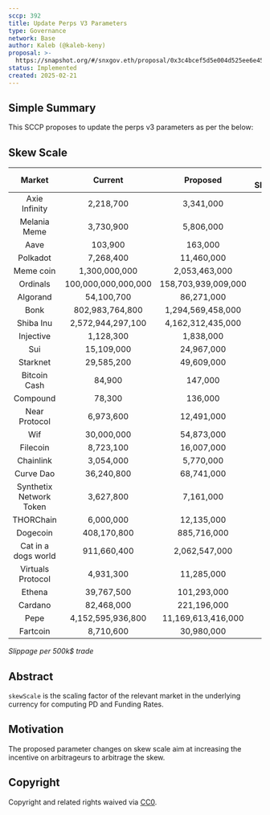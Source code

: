 ```yaml
---
sccp: 392
title: Update Perps V3 Parameters
type: Governance
network: Base
author: Kaleb (@kaleb-keny)
proposal: >-
  https://snapshot.org/#/snxgov.eth/proposal/0x3c4bcef5d5e004d525ee6e4502bf31888576459c1c5cc4b25ec153e6ed3f73eb
status: Implemented
created: 2025-02-21
---
```


<!--You can leave these HTML comments in your merged SCCP and delete the visible duplicate text guides, they will not appear and may be helpful to refer to if you edit it again. This is the suggested template for new SCCPs. Note that an SCCP number will be assigned by an editor. When opening a pull request to submit your SCCP, please use an abbreviated title in the filename, `sccp-draft_title_abbrev.md`. The title should be 44 characters or less.-->

## Simple Summary

<!--"If you can't explain it simply, you don't understand it well enough." Provide a simplified and layman-accessible explanation of the SCCP.-->

This SCCP proposes to update the perps v3 parameters as per the below:

## Skew Scale

|        **Market**       |     **Current**     |     **Proposed**    | **Cex Slippage** | **Snx Slippage** |
|:-----------------------:|:-------------------:|:-------------------:|:----------------:|:----------------:|
|      Axie Infinity      |      2,218,700      |      3,341,000      |        42        |        169       |
|       Melania Meme      |      3,730,900      |      5,806,000      |        85        |        340       |
|           Aave          |       103,900       |       163,000       |        15        |        58        |
|         Polkadot        |      7,268,400      |      11,460,000     |        11        |        43        |
|        Meme coin        |    1,300,000,000    |    2,053,463,000    |        71        |        285       |
|         Ordinals        | 100,000,000,000,000 | 158,703,939,009,000 |        31        |        126       |
|         Algorand        |      54,100,700     |      86,271,000     |        27        |        107       |
|           Bonk          |   802,983,764,800   |  1,294,569,458,000  |        30        |        120       |
|        Shiba Inu        |  2,572,944,297,100  |  4,162,312,435,000  |        10        |        38        |
|        Injective        |      1,128,300      |      1,838,000      |        21        |        85        |
|           Sui           |      15,109,000     |      24,967,000     |         7        |        28        |
|         Starknet        |      29,585,200     |      49,609,000     |        53        |        214       |
|       Bitcoin Cash      |        84,900       |       147,000       |        13        |        52        |
|         Compound        |        78,300       |       136,000       |        82        |        327       |
|      Near Protocol      |      6,973,600      |      12,491,000     |        14        |        57        |
|           Wif           |      30,000,000     |      54,873,000     |        17        |        70        |
|         Filecoin        |      8,723,100      |      16,007,000     |        11        |        44        |
|        Chainlink        |      3,054,000      |      5,770,000      |         6        |        24        |
|        Curve Dao        |      36,240,800     |      68,741,000     |        17        |        68        |
| Synthetix Network Token |      3,627,800      |      7,161,000      |        88        |        352       |
|        THORChain        |      6,000,000      |      12,135,000     |        41        |        166       |
|         Dogecoin        |     408,170,800     |     885,716,000     |         3        |        11        |
|   Cat in a dogs world   |     911,660,400     |    2,062,547,000    |        105       |        418       |
|    Virtuals Protocol    |      4,931,300      |      11,285,000     |        48        |        190       |
|          Ethena         |      39,767,500     |     101,293,000     |        15        |        59        |
|         Cardano         |      82,468,000     |     221,196,000     |         4        |        14        |
|           Pepe          |  4,152,595,936,800  |  11,169,613,416,000 |         6        |        23        |
|         Fartcoin        |      8,710,600      |      30,980,000     |        56        |        224       |

*Slippage per 500k$ trade*

## Abstract

<!--A short (~200 word) description of the variable change proposed.-->

`skewScale` is the scaling factor of the relevant market in the underlying currency for computing PD and Funding Rates.

## Motivation

<!--The motivation is critical for SCCPs that want to update variables within Synthetix. It should clearly explain why the existing variable is not incentive aligned. SCCP submissions without sufficient motivation may be rejected outright.-->

The proposed parameter changes on skew scale aim at increasing the incentive on arbitrageurs to arbitrage the skew.

## Copyright

Copyright and related rights waived via [CC0](https://creativecommons.org/publicdomain/zero/1.0/).